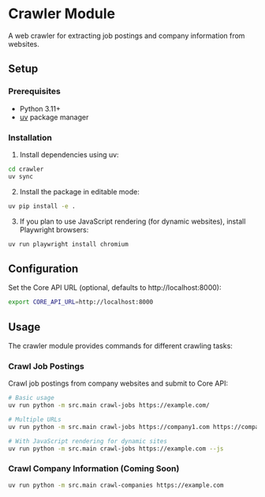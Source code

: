 # Crawler Module

A web crawler for extracting job postings and company information from websites.

## Setup

### Prerequisites
- Python 3.11+
- [uv](https://docs.astral.sh/uv/) package manager

### Installation

1. Install dependencies using uv:
```bash
cd crawler
uv sync
```

2. Install the package in editable mode:
```bash
uv pip install -e .
```

3. If you plan to use JavaScript rendering (for dynamic websites), install Playwright browsers:
```bash
uv run playwright install chromium
```

## Configuration

Set the Core API URL (optional, defaults to http://localhost:8000):
```bash
export CORE_API_URL=http://localhost:8000
```

## Usage

The crawler module provides commands for different crawling tasks:

### Crawl Job Postings

Crawl job postings from company websites and submit to Core API:

```bash
# Basic usage
uv run python -m src.main crawl-jobs https://example.com/

# Multiple URLs
uv run python -m src.main crawl-jobs https://company1.com https://company2.com

# With JavaScript rendering for dynamic sites
uv run python -m src.main crawl-jobs https://example.com --js
```

### Crawl Company Information (Coming Soon)

```bash
uv run python -m src.main crawl-companies https://example.com
```
